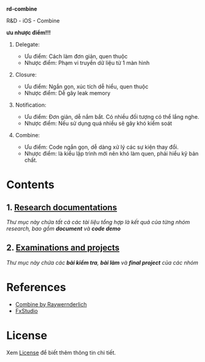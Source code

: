 **rd-combine** 

R&D - iOS - Combine


**ưu nhược điểm!!!**
1. Delegate:
    - Ưu điểm: Cách làm đơn giản, quen thuộc
    - Nhược điểm: Phạm vi truyền dữ liệu từ 1 màn hình

2. Closure:
    - Ưu điểm: Ngắn gọn, xúc tích dễ hiểu, quen thuộc
    - Nhược điểm: Dễ gây leak memory
    
3. Notification:
    - Ưu điểm: Đơn giản, dễ nắm bắt. Có nhiều đối tượng có thể lắng nghe.
    - Nhược điểm: Nếu sử dụng quá nhiều sẽ gây khó kiểm soát
    
4. Combine:
    - Ưu điểm: Code ngắn gọn, dễ dàng xử lý các sự kiện thay đổi.
    - Nhược điểm: là kiểu lập trình mới nên khó làm quen, phải hiểu kỹ bản chất.

# Contents
## 1. [Research documentations](https://github.com/blkbrds/rd-combine/tree/main/Research%20documentations)
_Thư mục này chứa tất cả các tài liệu tổng hợp là kết quả của từng nhóm research, bao gồm **document** và **code demo**_

## 2. [Examinations and projects](https://github.com/blkbrds/rd-combine/tree/main/Examinations%20and%20projects)
_Thư mục này chứa các **bài kiểm tra**, **bài làm** và **final project** của các nhóm_

# References
- [Combine by Raywernderlich](https://www.raywenderlich.com/books/combine-asynchronous-programming-with-swift/v2.0)
- [FxStudio](https://fxstudio.dev/category/code/combine/)

# License
Xem [License](https://github.com/blkbrds/rd-combine/blob/main/LICENSE) để biết thêm thông tin chi tiết.
